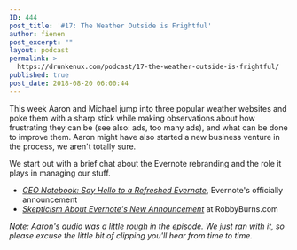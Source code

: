 ```yaml
---
ID: 444
post_title: '#17: The Weather Outside is Frightful'
author: fienen
post_excerpt: ""
layout: podcast
permalink: >
  https://drunkenux.com/podcast/17-the-weather-outside-is-frightful/
published: true
post_date: 2018-08-20 06:00:44
---
```

<!-- wp:paragraph -->
<p>This week Aaron and Michael jump into three popular weather websites and poke them with a sharp stick while making observations about how frustrating they can be (see also: ads, too many ads), and what can be done to improve them. Aaron might have also started a new business venture in the process, we aren't totally sure.</p>
<!-- /wp:paragraph -->

<!-- wp:paragraph -->
<p>We start out with a brief chat about the Evernote rebranding and the role it plays in managing our stuff.</p>
<!-- /wp:paragraph -->

<!-- wp:list -->
<ul><li><a href="https://evernote.com/blog/ceo-notebook-evernote-brand/"><em>CEO Notebook: Say Hello to a Refreshed Evernote</em></a>, Evernote's officially announcement</li><li><a href="http://www.robbyburns.com/blog/skepticism-about-evernotes-new-announcement"><em>Skepticism About Evernote's New Announcement</em></a> at RobbyBurns.com</li></ul>
<!-- /wp:list -->

<!-- wp:paragraph -->
<p><em>Note: Aaron's audio was a little rough in the episode. We just ran with it, so please excuse the little bit of clipping you'll hear from time to time.</em></p>
<!-- /wp:paragraph -->